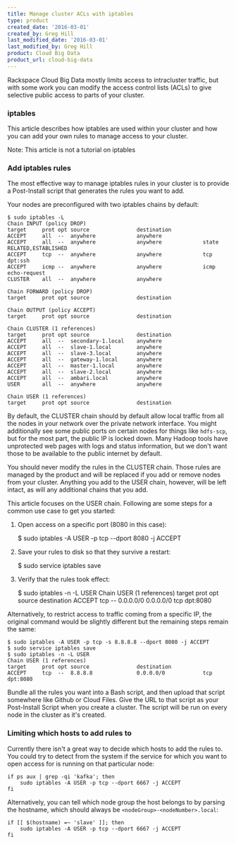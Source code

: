 ```yaml
---
title: Manage cluster ACLs with iptables
type: product
created_date: '2016-03-01'
created_by: Greg Hill
last_modified_date: '2016-03-01'
last_modified_by: Greg Hill
product: Cloud Big Data
product_url: cloud-big-data
---
```


<p class="lead" markdown="1">Rackspace Cloud Big Data mostly limits access to intracluster traffic, 
but with some work you can modify the access control lists (ACLs) to give selective public access
to parts of your cluster.</p>

###  iptables

This article describes how iptables are used within your cluster and how you can add your own 
rules to manage access to your cluster.

Note: This article is not a tutorial on iptables

###  Add iptables rules

The most effective way to manage iptables rules in your cluster is to provide a Post-Install 
script that generates the rules you want to add.  

Your nodes are preconfigured with two iptables chains by default:

    $ sudo iptables -L
    Chain INPUT (policy DROP)
    target     prot opt source               destination
    ACCEPT     all  --  anywhere             anywhere
    ACCEPT     all  --  anywhere             anywhere             state RELATED,ESTABLISHED
    ACCEPT     tcp  --  anywhere             anywhere             tcp dpt:ssh
    ACCEPT     icmp --  anywhere             anywhere             icmp echo-request
    CLUSTER    all  --  anywhere             anywhere
    
    Chain FORWARD (policy DROP)
    target     prot opt source               destination
    
    Chain OUTPUT (policy ACCEPT)
    target     prot opt source               destination

    Chain CLUSTER (1 references)
    target     prot opt source               destination
    ACCEPT     all  --  secondary-1.local    anywhere
    ACCEPT     all  --  slave-1.local        anywhere
    ACCEPT     all  --  slave-3.local        anywhere
    ACCEPT     all  --  gateway-1.local      anywhere
    ACCEPT     all  --  master-1.local       anywhere
    ACCEPT     all  --  slave-2.local        anywhere
    ACCEPT     all  --  ambari.local         anywhere
    USER       all  --  anywhere             anywhere
    
    Chain USER (1 references)
    target     prot opt source               destination


By default, the CLUSTER chain should by default allow local traffic from all the nodes in your 
network over the private network interface.  You might additionally see some public ports on 
certain nodes for things like ``hdfs-scp``, but for the most part, the public IP is locked down. 
Many Hadoop tools have unprotected web pages with logs and status information, but we don't want 
those to be available to the public internet by default.

You should never modify the rules in the CLUSTER chain. Those rules are managed by the product and 
will be replaced if you add or remove nodes from your cluster. Anything you add to the USER 
chain, however, will be left intact, as will any additional chains that you add.  

This article focuses on the USER chain.  Following are some steps for a common use case to get 
you started:

1. Open access on a specific port (8080 in this case):

    $ sudo iptables -A USER -p tcp --dport 8080 -j ACCEPT

2. Save your rules to disk so that they survive a restart:

    $ sudo service iptables save

3. Verify that the rules took effect:

    $ sudo iptables -n -L USER
    Chain USER (1 references)
    target     prot opt source               destination
    ACCEPT     tcp  --  0.0.0.0/0            0.0.0.0/0            tcp dpt:8080

Alternatively, to restrict access to traffic coming from a specific IP, the original command 
would be slightly different but the remaining steps remain the same:

    $ sudo iptables -A USER -p tcp -s 8.8.8.8 --dport 8080 -j ACCEPT
    $ sudo service iptables save
    $ sudo iptables -n -L USER
    Chain USER (1 references)
    target     prot opt source               destination
    ACCEPT     tcp  --  8.8.8.8              0.0.0.0/0            tcp dpt:8080

Bundle all the rules you want into a Bash script, and then upload that script somewhere like 
Github or Cloud Files.  Give the URL to that script as your Post-Install Script when you create 
a cluster.  The script will be run on every node in the cluster as it's created.

###  Limiting which hosts to add rules to

Currently there isn't a great way to decide which hosts to add the rules to.  You could try to 
detect from the system if the service for which you want to open access for is running on that 
particular node:

    if ps aux | grep -qi 'kafka'; then
        sudo iptables -A USER -p tcp --dport 6667 -j ACCEPT
    fi
    
Alternatively, you can tell which node group the host belongs to by parsing the hostname, which 
should always be ``<nodeGroup>-<nodeNumber>.local``:

    if [[ $(hostname) =~ 'slave' ]]; then
        sudo iptables -A USER -p tcp --dport 6667 -j ACCEPT
    fi


